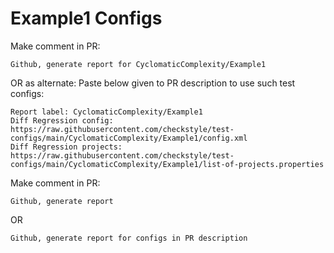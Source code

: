 # Example1 Configs
Make comment in PR:
```
Github, generate report for CyclomaticComplexity/Example1
```
OR as alternate:
Paste below given to PR description to use such test configs:
```
Report label: CyclomaticComplexity/Example1
Diff Regression config: https://raw.githubusercontent.com/checkstyle/test-configs/main/CyclomaticComplexity/Example1/config.xml
Diff Regression projects: https://raw.githubusercontent.com/checkstyle/test-configs/main/CyclomaticComplexity/Example1/list-of-projects.properties
```
Make comment in PR:
```
Github, generate report
```
OR
```
Github, generate report for configs in PR description
```
